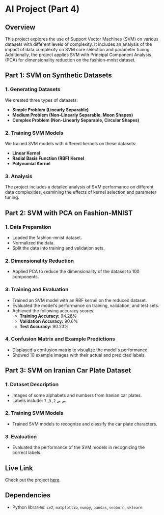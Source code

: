 # AI Project (Part 4)

## Overview

This project explores the use of Support Vector Machines (SVM) on various datasets with different levels of complexity. It includes an analysis of the impact of data complexity on SVM core selection and parameter tuning. Additionally, the project applies SVM with Principal Component Analysis (PCA) for dimensionality reduction on the fashion-mnist dataset.

## Part 1: SVM on Synthetic Datasets

### 1. Generating Datasets
We created three types of datasets:
- **Simple Problem (Linearly Separable)**
- **Medium Problem (Non-Linearly Separable, Moon Shapes)**
- **Complex Problem (Non-Linearly Separable, Circular Shapes)**

### 2. Training SVM Models
We trained SVM models with different kernels on these datasets:
- **Linear Kernel**
- **Radial Basis Function (RBF) Kernel**
- **Polynomial Kernel**

### 3. Analysis
The project includes a detailed analysis of SVM performance on different data complexities, examining the effects of kernel selection and parameter tuning.

## Part 2: SVM with PCA on Fashion-MNIST

### 1. Data Preparation
- Loaded the fashion-mnist dataset.
- Normalized the data.
- Split the data into training and validation sets.

### 2. Dimensionality Reduction
- Applied PCA to reduce the dimensionality of the dataset to 100 components.

### 3. Training and Evaluation
- Trained an SVM model with an RBF kernel on the reduced dataset.
- Evaluated the model's performance on training, validation, and test sets.
- Achieved the following accuracy scores:
  - **Training Accuracy:** 94.26%
  - **Validation Accuracy:** 90.6%
  - **Test Accuracy:** 90.23%

### 4. Confusion Matrix and Example Predictions
- Displayed a confusion matrix to visualize the model's performance.
- Showed 10 example images with their actual and predicted labels.

## Part 3: SVM on Iranian Car Plate Dataset

### 1. Dataset Description
- Images of some alphabets and numbers from Iranian car plates.
- Labels include: `ص`, `س`, `2`, `3`, `7`.

### 2. Training SVM Models
- Trained SVM models to recognize and classify the car plate characters.

### 3. Evaluation
- Evaluated the performance of the SVM models in recognizing the correct labels.

## Live Link
Check out the project [here](https://kiana8181.github.io/AI-Project-SVM-/).

## Dependencies
- Python libraries: `cv2`, `matplotlib`, `numpy`, `pandas`, `seaborn`, `sklearn`
